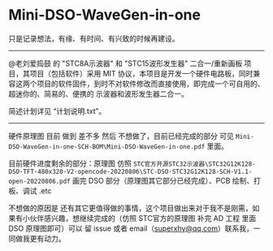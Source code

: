 # Mini-DSO-WaveGen-in-one

只是记录想法，有缘、有时间、有兴致的时候再建设。

------

@老刘爱捣鼓 的 "STC8A示波器" 和 "STC15波形发生器" 二合一/重新画板 项目，其项目（包括软件）采用 MIT 协议，本项目是开发一个硬件电路板，同时兼容这两个项目的软件固件，到时不对软件修改而直接使用，即完成一个可自用的、超迷你的、简易的、便携的 示波器和波形发生器二合一。

简述计划详见 “计划说明.txt”。

------

硬件原理图 目前 做到 差不多 然后 不想做了，目前已经完成的部分 可见 `Mini-DSO-WaveGen-in-one-SCH-BOM\Mini-DSO-WaveGen-in-one.pdf` 里面。

目前硬件进度剩余的部分：原理图 仿照 `STC官方开源STC32示波器\STC32G12K128-DSO-TFT-480x320-V2-opencode-20220806\STC-DSO-STC32G12K128-SCH-V1.1-open-20220806.pdf` 画完 DSO 部分（原理图其它部分已经完成）、PCB 绘制、打板、调试 .etc

不想做的原因是 还有其它更值得做的事情，这个项目做出来对于我不是刚需，如果有小伙伴感兴趣，想继续完成的（仿照 STC官方的原理图 补完 AD 工程 里面 DSO 原理图即可）可以 留 issue 或者 email（superxhy@qq.com）联系我，一同做我更有动力。

